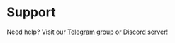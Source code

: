 # Support

Need help? Visit our [Telegram group](https://t.me/greenteaos) or [Discord server](https://discord.gg/UGZq8GB)!
